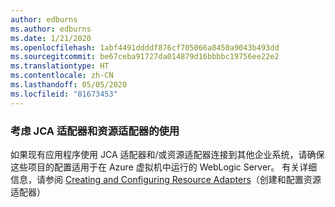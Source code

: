 ```yaml
---
author: edburns
ms.author: edburns
ms.date: 1/21/2020
ms.openlocfilehash: 1abf4491ddddf876cf705066a8450a9043b493dd
ms.sourcegitcommit: be67ceba91727da014879d16bbbbc19756ee22e2
ms.translationtype: HT
ms.contentlocale: zh-CN
ms.lasthandoff: 05/05/2020
ms.locfileid: "81673453"
---
```

### <a name="account-for-the-use-of-jca-adapters-and-resource-adapters"></a>考虑 JCA 适配器和资源适配器的使用

如果现有应用程序使用 JCA 适配器和/或资源适配器连接到其他企业系统，请确保这些项目的配置适用于在 Azure 虚拟机中运行的 WebLogic Server。 有关详细信息，请参阅 [Creating and Configuring Resource Adapters](https://docs.oracle.com/middleware/12213/wls/ADAPT/creating.htm)（创建和配置资源适配器）
